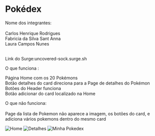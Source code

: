 # Pokédex

Nome dos integrantes:<br>
<br>
Carlos Henrique Rodrigues <br>
Fabricia da Silva Sant Anna <br>
Laura Campos Nunes <br><br>

Link do Surge:uncovered-sock.surge.sh


O que funciona : <br>

Página Home com os 20 Pokémons<br>
Botão  detalhes do card direciona para a Page de detalhes do Pokémon <br>
Botões do Header funciona <br>
Botão adicionar do card localizado na Home <br>

O que não funciona:<br><br>
Page da lista de Pokemon não aparece a imagem, os botões do card, e adiciona vários pokemons dentro do mesmo card


![Home](https://user-images.githubusercontent.com/81387401/122610705-785c1e80-d056-11eb-9b71-6c5fc3af56a0.PNG)
![Detalhes](https://user-images.githubusercontent.com/81387401/122610718-7c883c00-d056-11eb-9e20-7bda3d9a1845.PNG)
![Minha Pokedex](https://user-images.githubusercontent.com/81387401/122610731-801bc300-d056-11eb-87b3-0665eeae0e4d.PNG)



